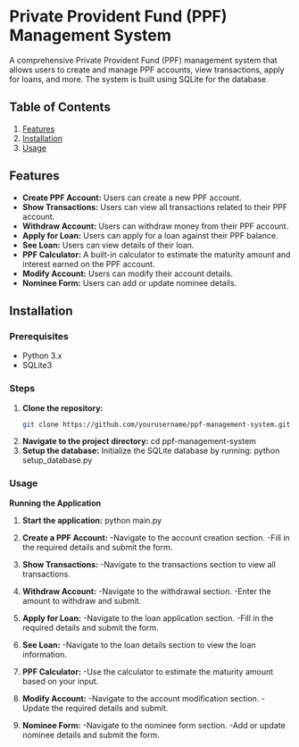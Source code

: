# Private Provident Fund (PPF) Management System

A comprehensive Private Provident Fund (PPF) management system that allows users to create and manage PPF accounts, view transactions, apply for loans, and more. The system is built using SQLite for the database.

## Table of Contents
1. [Features](#features)
2. [Installation](#installation)
3. [Usage](#usage)

   
## Features

- **Create PPF Account:** Users can create a new PPF account.
- **Show Transactions:** Users can view all transactions related to their PPF account.
- **Withdraw Account:** Users can withdraw money from their PPF account.
- **Apply for Loan:** Users can apply for a loan against their PPF balance.
- **See Loan:** Users can view details of their loan.
- **PPF Calculator:** A built-in calculator to estimate the maturity amount and interest earned on the PPF account.
- **Modify Account:** Users can modify their account details.
- **Nominee Form:** Users can add or update nominee details.

## Installation

### Prerequisites
- Python 3.x
- SQLite3

### Steps

1. **Clone the repository:**
   ```bash
   git clone https://github.com/yourusername/ppf-management-system.git
2. **Navigate to the project directory:**
   cd ppf-management-system
3. **Setup the database:**
   Initialize the SQLite database by running:
   python setup_database.py

### Usage
**Running the Application**
  1.  **Start the application:**
     python main.py

  2. **Create a PPF Account:**
    -Navigate to the account creation section.
    -Fill in the required details and submit the form.
     
  3. **Show Transactions:**
     -Navigate to the transactions section to view all transactions.
     
  4. **Withdraw Account:**
     -Navigate to the withdrawal section.
     -Enter the amount to withdraw and submit.

  5. **Apply for Loan:**
     -Navigate to the loan application section.
     -Fill in the required details and submit the form.

  6. **See Loan:**
     -Navigate to the loan details section to view the loan information.

  7. **PPF Calculator:**
     -Use the calculator to estimate the maturity amount based on your input.

  8. **Modify Account:**
     -Navigate to the account modification section.
     -Update the required details and submit.

  9. **Nominee Form:**
      -Navigate to the nominee form section.
      -Add or update nominee details and submit the form.
